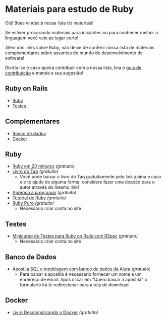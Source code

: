 # Materiais para estudo de Ruby

Olá! Boas vindas à nossa lista de materiais!

Se estiver procurando materiais para iniciantes ou para conhecer melhor a linguagem você veio ao lugar certo! 

Além dos links sobre Ruby, não deixe de conferir nossa lista de materiais complementares sobre assuntos do mundo de desenvolvimento de software!

Divirta-se e caso queira contribuir com a nossa lista, leia o [guia de contribuição](CONTRIBUTING.md) e mande a sua sugestão!

## Ruby on Rails

- [Ruby](#ruby)
- [Testes](#testes)

## Complementares

- [Banco de dados](#banco-de-dados)
- [Docker](#docker)

## Ruby

- [Ruby em 20 minutos](https://www.ruby-lang.org/pt/documentation/quickstart/) _(gratuito)_
- [Livro do Taq](http://eustaquiorangel.com/livro-ruby) _(gratuito)_
  - Você pode baixar o livro do Taq gratuitamente pelo link acima e caso ele te ajude de alguma forma, considere fazer uma doação para o autor através do mesmo link!
- [Aprenda a programar](https://www.jmonteiro.com/aprendaaprogramar/) _(gratuito)_
- [Tutorial de Ruby](http://guru-sp.github.io/tutorial_ruby/) _(gratuito)_
- [Ruby Puro](https://onebitcode.com/course/ruby-puro/) _(gratuito)_
  - Necessário criar conta no site

## Testes

- [Minicurso de Testes para Ruby on Rails com RSpec](https://onebitcode.com/course/minicurso-de-testes) _(gratuito)_
  - Necessário criar conta no site

## Banco de Dados

- [Apostila SQL e modelagem com banco de dados da Alura](https://www.alura.com.br/apostilas) _(gratuito)_
  - Para baixar a apostila é necessario fornecer um nome e um endereço de email. Após clicar em "Quero baixar a apostila" o formulario irá te redirecionar para a tela de download.

## Docker

- [Livro Descomplicando o Docker](https://livro.descomplicandodocker.com.br/) _(gratuito)_

